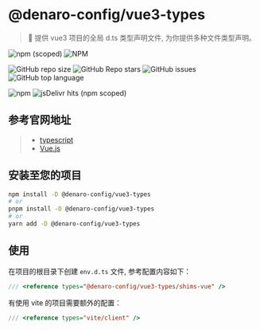 # @denaro-config/vue3-types

> :tada: 提供 vue3 项目的全局 d.ts 类型声明文件, 为你提供多种文件类型声明。

![npm (scoped)](https://img.shields.io/npm/v/%40denaro-config/vue3-types)
![NPM](https://img.shields.io/npm/l/%40denaro-config%2Fvue3-types)

![GitHub repo size](https://img.shields.io/github/repo-size/denaro-org/frontend-engineering-config)
![GitHub Repo stars](https://img.shields.io/github/stars/denaro-org/frontend-engineering-config)
![GitHub issues](https://img.shields.io/github/issues/denaro-org/frontend-engineering-config)
![GitHub top language](https://img.shields.io/github/languages/top/denaro-org/frontend-engineering-config)

![npm](https://img.shields.io/npm/dw/%40denaro-config/vue3-types)
![jsDelivr hits (npm scoped)](https://img.shields.io/jsdelivr/npm/hd/%40denaro-config%2Fvue3-types)

## 参考官网地址

> -   [typescript](https://www.typescriptlang.org/)
> -   [Vue.js](https://v3.cn.vuejs.org/)

## 安装至您的项目

```bash
npm install -D @denaro-config/vue3-types
# or
pnpm install -D @denaro-config/vue3-types
# or
yarn add -D @denaro-config/vue3-types
```

## 使用

在项目的根目录下创建 `env.d.ts` 文件, 参考配置内容如下：

```ts
/// <reference types="@denaro-config/vue3-types/shims-vue" />
```

有使用 vite 的项目需要额外的配置：

```ts
/// <reference types="vite/client" />
```
